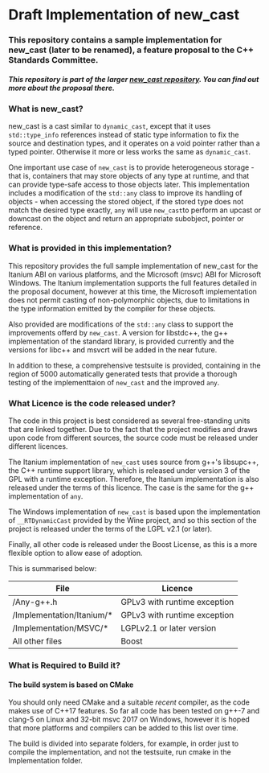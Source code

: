 # Draft Implementation of new_cast

### This repository contains a sample implementation for new_cast (later to be renamed), a feature proposal to the C++ Standards Committee.

##### This repository is part of the larger [new_cast repository](https://github.com/stellarpower/new_cast). You can find out more about the proposal there.

### What is new_cast?

new_cast is a cast similar to `dynamic_cast`, except that it uses `std::type_info` references instead of static type information to fix the source and destination types, and it operates on a void pointer  rather than a typed pointer. Otherwise it more or less works the same as `dynamic_cast`.

One important use case of `new_cast` is to provide heterogeneous storage - that is, containers that may store objects of any type at runtime, and that can provide type-safe access to those objects later. This implementation includes a modification of the `std::any` class to improve its handling of objects - when accessing the stored object, if the stored type does not match the desired type exactly, `any` will use `new_cast`to perform an upcast or downcast on the object and return an appropriate subobject, pointer or reference.


### What is provided in this implementation?
This repository provides the full sample implementation of new_cast for the Itanium ABI on various platforms, and the Microsoft (msvc) ABI for Microsoft Windows. The Itanium implementation supports the full features detailed in the proposal document, however at this time, the Microsoft implementation does not permit casting of non-polymorphic objects, due to limitations in the type information emitted by the compiler for these objects.

Also provided are modifications of the `std::any` class to support the improvements offerd by `new_cast`. A version for libstdc++, the g++ implementation of the standard library, is provided currently and the versions for libc++ and msvcrt will be added in the near future.

In addition to these, a comprehensive testsuite is provided, containing in the region of 5000 automatically generated tests that provide a thorough testing of the implementtaion of `new_cast` and the improved `any`. 

### What Licence is the code released under?
The code in this project is best considered as several free-standing units that are linked together. Due to the fact that the project modifies and draws upon code from different sources, the source code must be released under different licences.

The Itanium implementation of `new_cast` uses source from g++'s libsupc++, the C++ runtime support library, which is released under version 3 of the GPL with a runtime exception. Therefore, the Itanium implementation is also released under the terms of this licence. The case is the same for the g++ implementation of `any`.

The Windows implementation of `new_cast` is based upon the implementation of `__RTDynamicCast` provided by the Wine project, and so this section of the project is released under the terms of the LGPL v2.1 (or later).

Finally, all other code is released under the Boost License, as this is a more flexible option to allow ease of adoption.

This is summarised below:

File | Licence
------------ | -------------
/Any-g++.h | GPLv3 with runtime exception
/Implementation/Itanium/* | GPLv3 with runtime exception
/Implementation/MSVC/* | LGPLv2.1 or later version
All other files | Boost

### What is Required to Build it?
#### The build system is based on CMake
You should only need CMake and a suitable *recent* compiler, as the code makes use of C++17 features. So far all code has been tested on g++-7 and clang-5 on Linux and 32-bit msvc 2017 on Windows, however it is hoped that more platforms and compilers can be added to this list over time.

The build is divided into separate folders, for example, in order just to compile the implementation, and not the testsuite, run cmake in the Implementation folder.

